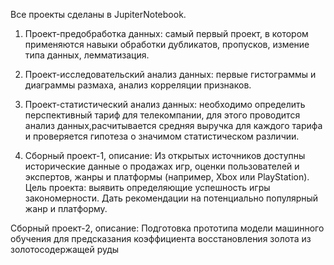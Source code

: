 Все проекты сделаны в JupiterNotebook.

1) Проект-предобработка данных: самый первый проект, в котором применяются навыки обработки дубликатов, пропусков, измение типа данных, лемматизация.

2) Проект-исследовательский анализ данных: первые гистограммы и диаграммы размаха, анализ корреляции признаков.

3) Проект-статистический анализ данных: необходимо определить перспективный тариф для телекомпании, для этого проводится анализ данных,расчитывается средняя выручка для каждого тарифа и проверяется гипотеза о значимом статистическом различии.

4) Сборный проект-1, описание:
   Из открытых источников доступны исторические данные о продажах игр, оценки пользователей и экспертов, жанры и платформы (например, Xbox или PlayStation). Цель проекта: выявить    определяющие успешность игры закономерности. Дать рекомендации на потенциально популярный жанр и платформу.


Сборный проект-2, описание:
Подготовка прототипа модели машинного обучения для предсказания коэффициента восстановления золота из золотосодержащей руды
